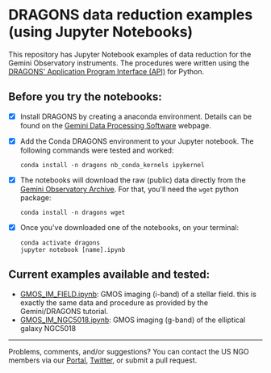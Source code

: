 # DRAGONS data reduction examples (using Jupyter Notebooks)

This repository has Jupyter Notebook examples of data reduction for the Gemini Observatory instruments. The procedures were written using the [DRAGONS' Application Program Interface (API)](https://gmosimg-drtutorial.readthedocs.io/en/v2.1.1/03_api_reduction.html) for Python.

## Before you try the notebooks:

- [x] Install DRAGONS by creating a anaconda environment. Details can be found on the [Gemini Data Processing Software](https://www.gemini.edu//observing/phase-iii/understanding-and-processing-data/Data-Processing-Software) webpage.
- [x] Add the Conda DRAGONS environment to your Jupyter notebook. The following commands were tested and worked:

   `conda install -n dragons nb_conda_kernels ipykernel`
   
- [x] The notebooks will download the raw (public) data directly from the [Gemini Observatory Archive](https://archive.gemini.edu/searchform). For that, you'll need the `wget` python package:

   `conda install -n dragons wget`

- [x] Once you've downloaded one of the notebooks, on your terminal:

   ```
   conda activate dragons
   jupyter notebook [name].ipynb
   ```

## Current examples available and tested:

- [GMOS_IM_FIELD.ipynb](https://github.com/usngo/DRAGONS/blob/main/GMOS_IM_FIELD.ipynb): GMOS imaging (i-band) of a stellar field. this is exactly the same data and procedure as provided by the Gemini/DRAGONS tutorial.
- [GMOS_IM_NGC5018.ipynb](https://github.com/usngo/DRAGONS/blob/main/GMOS_IM_NGC5018.ipynb): GMOS imaging (g-band) of the elliptical galaxy NGC5018

---
Problems, comments, and/or suggestions? You can contact the US NGO members via our [Portal](http://ast.noao.edu/csdc/usngo), [Twitter](https://twitter.com/usngo), or submit a pull request.

